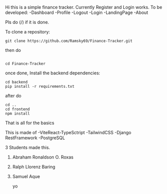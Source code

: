 Hi this is a simple finance tracker.
Currently Register and Login works.
To be developed:
-Dashboard
-Profile
-Logout
-Login
-LandingPage
-About

Pls do (/) if it is done.


To clone a repository:

```
git clone https://github.com/Ramsky69/Finance-Tracker.git

```
then do
```

cd Finance-Tracker

```

once done, Install the backend dependencies:
```
cd backend
pip install -r requirements.txt
```

after do
```
cd ..
cd frontend
npm install
```

That is all for the basics

This is made of
-ViteReact-TypeSctript
-TailwindCSS
-Django RestFramework
-PostgreSQL

3 Students made this. 
1. Abraham Ronaldson O. Roxas
2. Ralph Llorenz Baring
3. Samuel Aque

   yo


